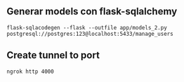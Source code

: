 ## Generar models con flask-sqlalchemy
```
flask-sqlacodegen --flask --outfile app/models_2.py postgresql://postgres:123@localhost:5433/manage_users
```


## Create tunnel to port 
```
ngrok http 4000
```